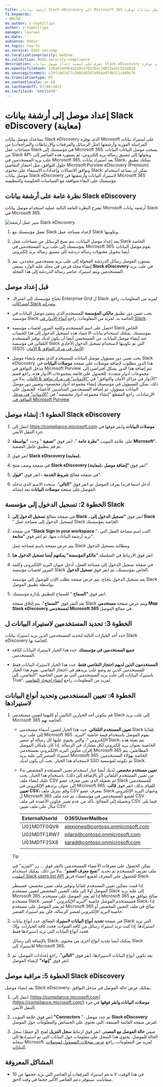 ```yaml
---
title: أرشفة بيانات Slack eDiscovery إلى Microsoft 365 باستخدام موصل بيانات توفره Microsoft
f1.keywords:
- NOCSH
ms.author: v-tophillips
author: v-tophillips
manager: laurawi
ms.date: ''
audience: Admin
ms.topic: how-to
ms.service: O365-seccomp
ms.localizationpriority: medium
ms.collection: M365-security-compliance
description: تعرف على كيفية إعداد موصل بيانات Slack eDiscovery الذي توفره Microsoft واستخدامه لاستيراد بيانات المراسلة الفورية وأرشفتها.
ms.openlocfilehash: 138a93449b4b2a9ce7b57b4c240f2e42c553d818
ms.sourcegitcommit: c29fc9d7477c3985d02d7a956a9f4b311c4d9c76
ms.translationtype: MT
ms.contentlocale: ar-SA
ms.lasthandoff: 07/06/2022
ms.locfileid: "66631470"
---
```

# <a name="set-up-a-connector-to-archive-slack-ediscovery-data-preview"></a>إعداد موصل إلى أرشفة بيانات Slack eDiscovery (معاينة)

يساعدك موصل بيانات Slack eDiscovery الذي توفره Microsoft على استيراد بيانات المراسلة الفورية وأرشفتها (مثل الرسائل والمرفقات والارتباطات والمراجعات) من مساحات عمل Slack في مؤسستك إلى Microsoft 365. يسحب موصل البيانات البيانات من Slack API، ويحولها إلى تنسيق رسالة بريد إلكتروني، ثم يستورد هذه العناصر إلى علب بريد المستخدمين في Microsoft 365. بعد استيراد بيانات Slack، يمكنك تطبيق حلول التوافق، مثل احتجاز التقاضي Microsoft Purview eDiscovery (Premium) وتوافق الاتصالات وإعدادات الاستبقاء على محتوى Slack. يمكن أن يساعد استخدام موصل بيانات Slack eDiscovery لاستيراد البيانات وأرشفتها في Microsoft 365 مؤسستك على البقاء متوافقة مع السياسات الحكومية والتنظيمية.

## <a name="overview-of-archiving-slack-ediscovery-data"></a>نظرة عامة على أرشفة بيانات Slack eDiscovery

تشرح النظرة العامة التالية عملية استخدام موصل بيانات Microsoft أرشفة بيانات Slack في Microsoft 365.

![سير عمل أرشفة Slack eDiscovery.](../media/SlackMSFTConnectorWorkflow.png)

1. تعمل مؤسستك مع Slack لإعداد مساحة عمل Slack وتكوينها.

2. بعد إعداد موصل البيانات، يتم نسخ الرسائل من مساحات عمل Slack الخاصة بمؤسستك إلى علب بريد المستخدمين في Microsoft 365. يقوم موصل البيانات أيضا بتحويل محتويات رسالة دردشة إلى تنسيق رسالة بريد إلكتروني.

3. يستورد الموصل رسائل الدردشة المحولة إلى علب بريد مستخدمين محددين. يتم إنشاء مجلد فرعي في مجلد علبة الوارد يسمى **Slack eDiscovery** في علب بريد المستخدمين ويتم استيراد عناصر رسالة الدردشة إلى هذا المجلد.

## <a name="before-you-set-up-a-connector"></a>قبل إعداد موصل

- تحتاج مؤسستك إلى اشتراك Enterprise Grid ل Slack. لمزيد من المعلومات، راجع [اشتراكات Slack وميزاته](https://slack.com/intl/en-gb/help/articles/115003205446-Slack-subscriptions-and-features-).

- يجب تعيين دور تطبيق **مالكي المؤسسة** للمستخدم الذي ينشئ موصل البيانات في مؤسسة Slack الخاصة به. لمزيد من المعلومات، راجع [أنواع الأدوار في Slack](https://slack.com/intl/en-gb/help/articles/360018112273-Types-of-roles-in-Slack).

- احصل على اسم المستخدم وكلمة المرور لحساب مؤسسة Slack الخاص بمؤسستك. يمكنك استخدام بيانات الاعتماد هذه لتسجيل الدخول إلى هذا الحساب عند إنشاء موصل البيانات. من المستحسن أيضا أن يكون لديك توفير المستخدم التلقائي في مؤسسة Slack التي تم تكوينها لاستخدام تسجيل الدخول الأحادي (SSO). [الأدوار في مركز التوافق & الأمان](../security/office-365-security/permissions-in-the-security-and-compliance-center.md#roles-in-the-security--compliance-center)

- يجب تعيين دور مسؤول موصل البيانات للمستخدم الذي يقوم بإنشاء موصل Slack eDiscovery. هذا الدور مطلوب لإضافة موصلات على صفحة **موصلات البيانات** في مدخل التوافق في Microsoft Purview. تتم إضافة هذا الدور بشكل افتراضي إلى مجموعات أدوار متعددة. للحصول على قائمة بمجموعات الأدوار هذه، راجع قسم "الأدوار في مراكز الأمان والتوافق" في ["الأذونات" في مركز توافق & الأمان](../security/office-365-security/permissions-in-the-security-and-compliance-center.md#roles-in-the-security--compliance-center). بدلا من ذلك، يمكن للمسؤول في مؤسستك إنشاء مجموعة أدوار مخصصة، وتعيين دور موصل البيانات مسؤول، ثم إضافة المستخدمين المناسبين كأعضاء. للحصول على الإرشادات، راجع المقطع "إنشاء مجموعة أدوار مخصصة" في ["الأذونات" في مدخل التوافق في Microsoft Purview](microsoft-365-compliance-center-permissions.md#create-a-custom-role-group).

## <a name="step-1-create-a-slack-ediscovery-connector"></a>الخطوة 1: إنشاء موصل Slack eDiscovery

1. انتقل إلى <https://compliance.microsoft.com> **موصلات البيانات** وانقر فوقها في جزء التنقل الأيمن.

2. على علامة التبويب **"نظرة عامة** "، انقر فوق **"تصفية** " وحدد **"بواسطة Microsoft**"، ثم قم بتطبيق عامل التصفية.

3. انقر فوق **Slack eDiscovery (معاينة).**

4. في صفحة وصف منتج **Slack eDiscovery (معاينة)،** انقر فوق **"إضافة موصل**".

5. في صفحة معالج **شروط الخدمة** ، انقر فوق **"قبول**".

6. أدخل اسما فريدا يعرف الموصل ثم انقر فوق **"التالي**". سيحدد الاسم الذي تدخله الموصل على صفحة **موصلات البيانات** بعد إنشائه.

## <a name="step-2-sign-into-your-slack-organization"></a>الخطوة 2: تسجيل الدخول إلى مؤسسة Slack

1. في صفحة معالج **تسجيل الدخول إلى Slack** ، انقر فوق **"تسجيل الدخول إلى Slack** " لتسجيل الدخول إلى مساحة عمل Slack الخاصة بمؤسستك.

2. في صفحة **"Slack Sign in your workspace** "، اكتب اسم مساحة العمل التي تريد أرشفة البيانات منها، ثم انقر فوق **"متابعة**".

   يتم عرض صفحة باسم مساحة عمل Slack ومطالبة بتسجيل الدخول.

3. انقر فوق الارتباط في السلسلة **"مالكو المؤسسة" يمكنهم أيضا تسجيل الدخول هنا**.

4. في صفحة تسجيل الدخول إلى مساحة العمل، أدخل عنوان البريد الإلكتروني وكلمة المرور لحساب مؤسسة Slack الخاص بمؤسستك، ثم انقر فوق **تسجيل الدخول**.

   بعد تسجيل الدخول بنجاح، يتم عرض صفحة تطلب الإذن للوصول إلى مؤسسة Slack بواسطة تطبيق الموصل.

5. انقر فوق **"السماح** " للسماح للتطبيق بإدارة مؤسستك.

   بعد النقر فوق **"السماح**"، يتم إغلاق صفحة Slack ويتم عرض صفحة **مستخدمي Map Slack eDiscovery لمستخدمي Microsoft 365** في معالج الموصل.

## <a name="step-3-specify-the-users-to-import-data-for"></a>الخطوة 3: تحديد المستخدمين لاستيراد البيانات ل

حدد أحد الخيارات التالية لتحديد المستخدمين الذين تريد استيراد بيانات Slack eDiscovery الخاصة بها.

- **جميع المستخدمين في مؤسستك**. حدد هذا الخيار لاستيراد البيانات لكافة المستخدمين.

- **المستخدمون الذين لديهم احتجاز التقاضي فقط**. حدد هذا الخيار لاستيراد البيانات فقط للمستخدمين الذين تم وضع علب بريدهم في احتجاز التقاضي. يقوم هذا الخيار باستيراد البيانات إلى علب بريد المستخدمين التي تم تعيين الخاصية "التقاضي_ إلى True". لمزيد من المعلومات، راجع [إنشاء احتجاز التقاضي](create-a-litigation-hold.md).

## <a name="step-4-map-users-and-select-data-types-to-import"></a>الخطوة 4: تعيين المستخدمين وتحديد أنواع البيانات لاستيرادها

1. قم بتكوين أحد الخيارين التاليين أو كليهما لتعيين مستخدمي Slack إلى علب بريد Microsoft 365 الخاصة بهم.

   - **تعيين المستخدم التلقائي**. حدد هذا الخيار لتعيين أسماء مستخدمي Slack تلقائيا إلى علب بريد Microsoft 365. يقوم الموصل باستخدام قيمة خاصية *"البريد الإلكتروني* "، والتي يحتوي عليها كل رسالة أو عنصر Slack. تتم تعبئة هذه الخاصية بعنوان بريد إلكتروني لكل مشارك في الرسالة. إذا كان بإمكان الموصل إقران عناوين البريد الإلكتروني بمستخدمي Microsoft 365 المطابقين، يتم استيراد العنصر إلى علبة بريد Microsoft 365 الخاصة بهؤلاء المستخدمين. لاستخدام هذا الخيار، يجب أن يكون لديك SSO تم تكوينه لمؤسسة Slack.

   - **تعيين مستخدم مخصص**. لديك أيضا خيار استخدام تعيين المستخدم المخصص بدلا من تعيين المستخدم التلقائي (أو بالإضافة إلى ذلك). باستخدام هذا الخيار، يجب عليك إنشاء ملف CSV ثم تحميله الذي يعين معرف عضو Slack للمستخدمين إلى عنوان بريدهم الإلكتروني في Microsoft 365. للقيام بذلك، انقر فوق **قالب تعيين CSV،** وقم بتنزيل ملف CSV بمعرف عضو Slack وعنوان البريد الإلكتروني ل Microsoft 365 لجميع المستخدمين في مؤسستك، ثم حدد ملف CSV وتحميله إلى المعالج. تأكد من عدم تغيير عناوين الأعمدة في ملف CSV. فيما يلي مثال على ملف تعيين CSV:

     |**ExternalUserId**  | **O365UserMailbox**   |
     |:-------------------|:-----------------------|
     | U01MDTF0QV6        | alexjones@contoso.onmicrosoft.com |
     | U02MDTF1RW7| pilarp@contoso.onmicrosoft.com|
     | U03MDTF2SX8 | sarad@contoso.onmicrosoft.com|
     |||

   > [!TIP]
   > يمكن الحصول على معرفات الأعضاء للمستخدمين بالنقر فوق ... زر "المزيد" في ملف تعريف المستخدم ثم تحديد **"نسخ معرف العضو**". بدلا من ذلك، يمكنك استخدام [أسلوب Slack users.list API](https://api.slack.com/methods/users.list) للحصول على المعرف لجميع أعضاء فريق Slack.

   إذا قمت بتمكين تعيين المستخدم تلقائيا وتوفير ملف تعيين مخصص، فسينظر الموصل أولا إلى ملف التعيين المخصص لتعيين مستخدم Slack إلى علبة بريد Microsoft 365. إذا لم يعثر الموصل على مستخدم Microsoft 365 صالح يتوافق مع مستخدم Slack، فسيستخدم الموصل خاصية *"البريد الإلكتروني* " لعنصر Slack. إذا لم يعثر الموصل على مستخدم Microsoft 365 صالح في ملف التعيين المخصص أو خاصية *البريد الإلكتروني* لعنصر الرسالة، فلن يتم استيراد العنصر.

2. في صفحة **تحديد أنواع البيانات لاستيراد** المعالج، حدد أنواع بيانات Slack التي تريد استيرادها. إذا كنت تريد استيراد رسائل من كافة القنوات، فحدد كافة الخيارات. وإلا، فحدد أنواع البيانات التي تريد استيرادها فقط.

     بالإضافة إلى رسائل Slack، يمكنك أيضا تحديد أنواع أخرى من محتوى Slack للاستيراد إلى Microsoft 365. 

3. بعد تكوين أنواع البيانات لاستيرادها، انقر فوق **"التالي**"، راجع إعدادات الموصل، ثم انقر فوق **"إنهاء"** لإنشاء الموصل.

## <a name="step-5-monitor-the-slack-ediscovery-connector"></a>الخطوة 5: مراقبة موصل Slack eDiscovery

بعد إنشاء موصل Slack eDiscovery، يمكنك عرض حالة الموصل في مدخل التوافق.

1. انتقل إلى [https://compliance.microsoft.com](https://compliance.microsoft.com/) **موصلات البيانات وانقر فوقها** في جزء التنقل الأيمن.

2. انقر فوق علامة التبويب **"Connectors** "، ثم حدد موصل **Slack eDiscovery** لعرض صفحة القائمة المنبثقة، التي تحتوي على الخصائص والمعلومات حول الموصل.

3. ضمن **حالة الموصل مع المصدر**، انقر فوق ارتباط **سجل التنزيل** لفتح (أو حفظ) سجل الحالة للموصل. يحتوي هذا السجل على معلومات حول البيانات التي تم استيرادها إلى سحابة Microsoft. لمزيد من المعلومات، راجع [عرض سجلات المسؤول لموصلات البيانات](data-connector-admin-logs.md).

## <a name="known-issues"></a>المشاكل المعروفة

- في هذا الوقت، لا ندعم استيراد المرفقات أو العناصر التي يزيد حجمها عن 10 ميغابايت. سيتوفر دعم العناصر الأكبر حجما في وقت لاحق.
